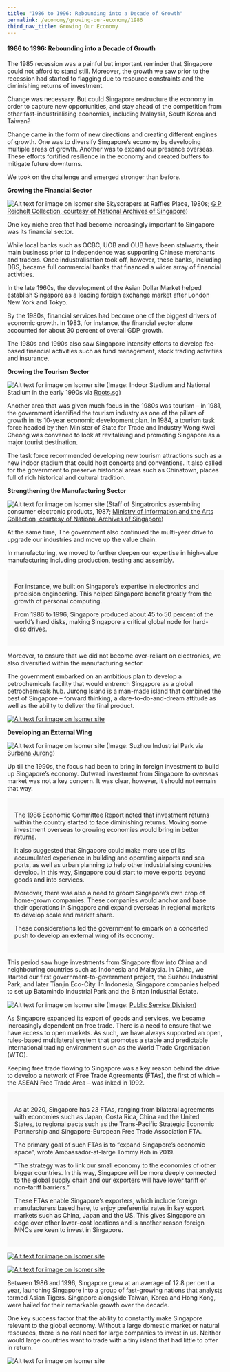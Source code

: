 ```yaml
---
title: "1986 to 1996: Rebounding into a Decade of Growth"
permalink: /economy/growing-our-economy/1986
third_nav_title: Growing Our Economy
---
```

#### 1986 to 1996: Rebounding into a Decade of Growth

The 1985 recession was a painful but important reminder that Singapore could not afford to stand still. Moreover, the growth we saw prior to the recession had started to flagging due to resource constraints and the diminishing returns of investment. 

Change was necessary. But could Singapore restructure the economy in order to capture new opportunities, and stay ahead of the competition from other fast-industrialising economies, including Malaysia, South Korea and Taiwan?

Change came in the form of new directions and creating different engines of growth. One was to diversify Singapore’s economy by developing multiple areas of growth. Another was to expand our presence overseas. These efforts fortified resilience in the economy and created buffers to mitigate future downturns.

We took on the challenge and emerged stronger than before.

**Growing the Financial Sector**

![Alt text for image on Isomer site](/images/economy/growing-our-economy/img0052.jpg)
Skyscrapers at Raffles Place, 1980s; [G P Reichelt Collection, courtesy of National Archives of Singapore](https://www.nas.gov.sg/archivesonline/photographs/record-details/bcffdc1f-3c8a-11e4-859c-0050568939ad))

One key niche area that had become increasingly important to Singapore was its financial sector.

While local banks such as OCBC, UOB and OUB have been stalwarts, their main business prior to independence was supporting Chinese merchants and traders. Once industralisation took off, however, these banks, including DBS, became full commercial banks that financed a wider array of financial activities.

In the late 1960s, the development of the Asian Dollar Market helped establish Singapore as a leading foreign exchange market after London New York and Tokyo.

By the 1980s, financial services had become one of the biggest drivers of economic growth. In 1983, for instance, the financial sector alone accounted for about 30 percent of overall GDP growth.

The 1980s and 1990s also saw Singapore intensify efforts to develop fee-based financial activities such as fund management, stock trading activities and insurance.

**Growing the Tourism Sector**

![Alt text for image on Isomer site](/images/economy/growing-our-economy/1186518.jpg)
(Image: Indoor Stadium and National Stadium in the early 1990s via [Roots.sg](https://www.roots.gov.sg/Collection-Landing/listing/1186518))

Another area that was given much focus in the 1980s was tourism – in 1981, the government identified the tourism industry as one of the pillars of growth in its 10-year economic development plan. In 1984, a tourism task force headed by then Minister of State for Trade and Industry Wong Kwei Cheong was convened to look at revitalising and promoting Singapore as a major tourist destination.

The task force recommended developing new tourism attractions such as a new indoor stadium that could host concerts and conventions. It also called for the government to preserve historical areas such as Chinatown, places full of rich historical and cultural tradition.

**Strengthening the Manufacturing Sector**

![Alt text for image on Isomer site](/images/economy/growing-our-economy/img0109.jpg)
(Staff of Singatronics assembling consumer electronic products, 1987; [Ministry of Information and the Arts Collection, courtesy of National Archives of Singapore](https://www.nas.gov.sg/archivesonline/photographs/record-details/fb3488b3-1161-11e3-83d5-0050568939ad))

At the same time, The government also continued the multi-year drive to upgrade our industries and move up the value chain.

In manufacturing, we moved to further deepen our expertise in high-value manufacturing including production, testing and assembly.

<div style="border:0px solid #0505f8;background-color:#f8f8f8;padding:1.2em;">
<p>For instance, we built on Singapore’s expertise in electronics and precision engineering. This helped Singapore benefit greatly from the growth of personal computing. </p>

<p>From 1986 to 1996, Singapore produced about 45 to 50 percent of the world’s hard disks, making Singapore a critical global node for hard-disc drives. </p>
</div>

Moreover, to ensure that we did not become over-reliant on electronics, we also diversified within the manufacturing sector.

The government embarked on an ambitious plan to develop a petrochemicals facility that would entrench Singapore as a global petrochemicals hub. Jurong Island is a man-made island that combined the best of Singapore – forward thinking, a dare-to-do-and-dream attitude as well as the ability to deliver the final product.

[![Alt text for image on Isomer site](/images/economy/growing-our-economy/Case%20Study_Jurong%20Island.gif)](/economy/digging-deeper-case-studies/jurong2)

**Developing an External Wing**

![Alt text for image on Isomer site](/images/economy/growing-our-economy/Screenshot%202020-10-22%20at.png)
(Image: Suzhou Industrial Park via [Surbana Jurong](https://surbanajurong.com/sector/china-singapore-suzhou-industrial-park/))

Up till the 1990s, the focus had been to bring in foreign investment to build up Singapore’s economy. Outward investment from Singapore to overseas market was not a key concern. It was clear, however, it should not remain that way.

<div style="border:0px solid #0505f8;background-color:#f8f8f8;padding:1.2em;">
<p>The 1986 Economic Committee Report noted that investment returns within the country started to face diminishing returns. Moving some investment overseas to growing economies would bring in better returns. </p>

<p>It also suggested that Singapore could make more use of its accumulated experience in building and operating airports and sea ports, as well as urban planning to help other industrialising countries develop. In this way, Singapore could start to move exports beyond goods and into services.</p>

<p>Moreover, there was also a need to groom Singapore’s own crop of home-grown companies. These companies would anchor and base their operations in Singapore and expand overseas in regional markets to develop scale and market share.  </p>

<p>These considerations led the government to embark on a concerted push to develop an external wing of its economy.  </p>
</div>

This period saw huge investments from Singapore flow into China and neighbouring countries such as Indonesia and Malaysia. In China, we started our first government-to-government project, the Suzhou Industrial Park, and later Tianjin Eco-City. In Indonesia, Singapore companies helped to set up Batamindo Industrial Park and the Bintan Industrial Estate.

![Alt text for image on Isomer site](/images/economy/growing-our-economy/page_91_-_wto_ministerial_conference-mr.jpg)
(Image: [Public Service Division](https://www.psd.gov.sg/heartofpublicservice/our-institutions/establishing-our-place-in-the-world/))

As Singapore expanded its export of goods and services, we became increasingly dependent on free trade. There is a need to ensure that we have access to open markets. As such, we have always supported an open, rules-based multilateral system that promotes a stable and predictable international trading environment such as the World Trade Organisation (WTO).

Keeping free trade flowing to Singapore was a key reason behind the drive to develop a network of Free Trade Agreements (FTAs), the first of which – the ASEAN Free Trade Area – was inked in 1992.

<div style="border:0px solid #0505f8;background-color:#f8f8f8;padding:1.2em;">
<p>As at 2020, Singapore has 23 FTAs, ranging from bilateral agreements with economies such as Japan, Costa Rica, China and the United States, to regional pacts such as the Trans-Pacific Strategic Economic Partnership and Singapore-European Free Trade Association FTA. </p>

<p>The primary goal of such FTAs is to “expand Singapore’s economic space”, wrote Ambassador-at-large Tommy Koh in 2019.</p>

<p>“The strategy was to link our small economy to the economies of other bigger countries. In this way, Singapore will be more deeply connected to the global supply chain and our exporters will have lower tariff or non-tariff barriers.”</p>

<p>These FTAs enable Singapore’s exporters, which include foreign manufacturers based here, to enjoy preferential rates in key export markets such as China, Japan and the US. This gives Singapore an edge over other lower-cost locations and is another reason foreign MNCs are keen to invest in Singapore.</p>
	</div>
	
[![Alt text for image on Isomer site](/images/economy/growing-our-economy/Case%20Study_SG-US%20FTA.gif)](/economy/digging-deeper-case-studies/sgusfta)

[![Alt text for image on Isomer site](/images/economy/growing-our-economy/More_FTA.gif)](https://www.mti.gov.sg/-/media/MTI/improving-trade/FTAs/All-you-need-to-know-about-SG-FTAs-and-DEAs.pdf)

Between 1986 and 1996, Singapore grew at an average of 12.8 per cent a year, launching Singapore into a group of fast-growing nations that analysts termed Asian Tigers. Singapore alongside Taiwan, Korea and Hong Kong, were hailed for their remarkable growth over the decade.

One key success factor that the ability to constantly make Singapore relevant to the global economy. Without a large domestic market or natural resources, there is no real need for large companies to invest in us. Neither would large countries want to trade with a tiny island that had little to offer in return.

![Alt text for image on Isomer site](/images/economy/growing-our-economy/Screenshot%202020-10-19%20at.png)